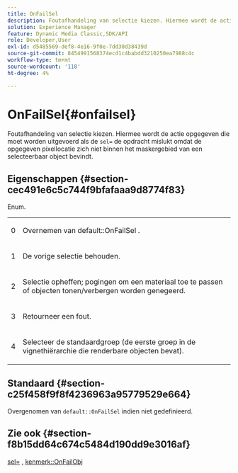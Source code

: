 ```yaml
---
title: OnFailSel
description: Foutafhandeling van selectie kiezen. Hiermee wordt de actie opgegeven die moet worden uitgevoerd als de opdracht sel= mislukt omdat de opgegeven pixellocatie zich niet binnen het maskergebied van een selecteerbaar object bevindt.
solution: Experience Manager
feature: Dynamic Media Classic,SDK/API
role: Developer,User
exl-id: d5485569-def8-4e16-9f0e-7dd30d38439d
source-git-commit: 8454991568374ecd1c4babdd3210250ea7988c4c
workflow-type: tm+mt
source-wordcount: '118'
ht-degree: 4%

---
```


# OnFailSel{#onfailsel}

Foutafhandeling van selectie kiezen. Hiermee wordt de actie opgegeven die moet worden uitgevoerd als de `sel=` de opdracht mislukt omdat de opgegeven pixellocatie zich niet binnen het maskergebied van een selecteerbaar object bevindt.

## Eigenschappen {#section-cec491e6c5c744f9bfafaaa9d8774f83}

Enum.

<table id="simpletable_1CFD2BC6F9BC4D2AB372EAF115B7F2FC"> 
 <tr class="strow"> 
  <td class="stentry"> <p>0 </p> </td> 
  <td class="stentry"> <p>Overnemen van <span class="codeph"> default::OnFailSel </span>. </p> </td> 
 </tr> 
 <tr class="strow"> 
  <td class="stentry"> <p>1 </p> </td> 
  <td class="stentry"> <p>De vorige selectie behouden. </p> </td> 
 </tr> 
 <tr class="strow"> 
  <td class="stentry"> <p>2 </p> </td> 
  <td class="stentry"> <p>Selectie opheffen; pogingen om een materiaal toe te passen of objecten tonen/verbergen worden genegeerd. </p> </td> 
 </tr> 
 <tr class="strow"> 
  <td class="stentry"> <p>3 </p> </td> 
  <td class="stentry"> <p>Retourneer een fout. </p> </td> 
 </tr> 
 <tr class="strow"> 
  <td class="stentry"> <p>4 </p> </td> 
  <td class="stentry"> <p>Selecteer de standaardgroep (de eerste groep in de vignethiërarchie die renderbare objecten bevat). </p> </td> 
 </tr> 
</table>

## Standaard {#section-c25f458f9f8f4236963a95779529e664}

Overgenomen van `default::OnFailSel` indien niet gedefinieerd.

## Zie ook {#section-f8b15dd64c674c5484d190dd9e3016af}

[sel=](../../../../../ir-api/http-protocol/image-rendering-api-ref/c-ir-http-protocol-ref/c-ir-http-protocol-command-reference/r-ir-sel.md#reference-01322c58d414481385c29fcdd27a090b) , [kenmerk::OnFailObj](../../../../../ir-api/material-cat/image-rendering-api-ref/c-ir-material-catalog/c-ir-attributes-reference/r-ir-onfailobj.md#reference-4c6ba90418e84da5831f8573bbbf2c8d)
